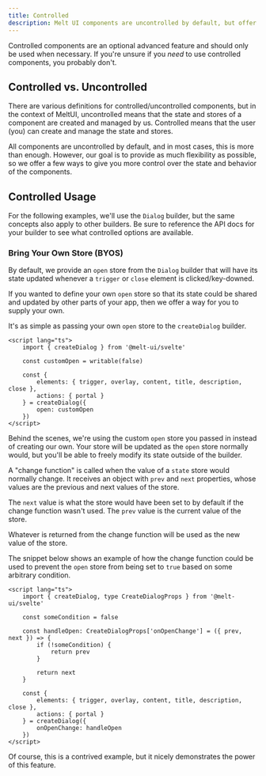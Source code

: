 ```yaml
---
title: Controlled
description: Melt UI components are uncontrolled by default, but offer the ability to be controlled.
---
```


<script>
    import { Callout } from '$docs/components'
</script>

<Callout type="warning">

Controlled components are an optional advanced feature and should only be used when necessary. If
you're unsure if you _need_ to use controlled components, you probably don't.

</Callout>

## Controlled vs. Uncontrolled

There are various definitions for controlled/uncontrolled components, but in the context of MeltUI,
uncontrolled means that the state and stores of a component are created and managed by us.
Controlled means that the user (you) can create and manage the state and stores.

All components are uncontrolled by default, and in most cases, this is more than enough. However,
our goal is to provide as much flexibility as possible, so we offer a few ways to give you more
control over the state and behavior of the components.

## Controlled Usage

For the following examples, we'll use the `Dialog` builder, but the same concepts also apply to
other builders. Be sure to reference the API docs for your builder to see what controlled options
are available.

### Bring Your Own Store (BYOS)

By default, we provide an `open` store from the `Dialog` builder that will have its state updated
whenever a `trigger` or `close` element is clicked/key-downed.

If you wanted to define your own `open` store so that its state could be shared and updated by other
parts of your app, then we offer a way for you to supply your own.

It's as simple as passing your own `open` store to the `createDialog` builder.

```svelte
<script lang="ts">
	import { createDialog } from '@melt-ui/svelte'

	const customOpen = writable(false)

	const {
		elements: { trigger, overlay, content, title, description, close },
		actions: { portal }
	} = createDialog({
		open: customOpen
	})
</script>
```

Behind the scenes, we're using the custom `open` store you passed in instead of creating our own.
Your store will be updated as the `open` store normally would, but you'll be able to freely modify
its state outside of the builder.

A "change function" is called when the value of a `state` store would normally change. It receives
an object with `prev` and `next` properties, whose values are the previous and next values of the
store.

The `next` value is what the store would have been set to by default if the change function wasn't
used. The `prev` value is the current value of the store.

Whatever is returned from the change function will be used as the new value of the store.

The snippet below shows an example of how the change function could be used to prevent the `open`
store from being set to `true` based on some arbitrary condition.

```svelte {6-12,18}
<script lang="ts">
	import { createDialog, type CreateDialogProps } from '@melt-ui/svelte'

	const someCondition = false

	const handleOpen: CreateDialogProps['onOpenChange'] = ({ prev, next }) => {
		if (!someCondition) {
			return prev
		}

		return next
	}

	const {
		elements: { trigger, overlay, content, title, description, close },
		actions: { portal }
	} = createDialog({
		onOpenChange: handleOpen
	})
</script>
```

Of course, this is a contrived example, but it nicely demonstrates the power of this feature.
